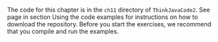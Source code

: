 The code for this chapter is in the `ch11` directory of `ThinkJavaCode2`.
See page in section Using the code examples for instructions on how to download the repository.
Before you start the exercises, we recommend that you compile and run the examples.